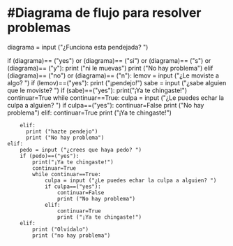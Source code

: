 # #Diagrama de flujo para resolver problemas

diagrama = input ("¿Funciona esta pendejada? ")


if (diagrama)== ("yes") or (diagrama)== ("si") or (diagrama)== ("s") or (diagrama)== ("y"):
    print ("ni le muevas")
    print ("No hay problema")
elif (diagrama)== ("no") or (diagrama)== ("n"):
    lemov = input ("¿Le moviste a algo? ")
    if (lemov)==("yes"):
        print ("¡pendejo!")
        sabe = input ("¿sabe alguien que le moviste? ")
        if (sabe)==("yes"):
            print("¡Ya te chingaste!")
            continuar=True
            while continuar==True:
                culpa = input ("¿Le puedes echar la culpa a alguien? ")
                if culpa==("yes"):
                    continuar=False
                    print ("No hay problema")
                elif:
                    continuar=True
                    print ("¡Ya te chingaste!")

        elif:
          print ("hazte pendejo")
          print ("No hay problema")
    elif:
        pedo = input ("¿crees que haya pedo? ")
        if (pedo)==("yes"):
            print("¡Ya te chingaste!")
            continuar=True
            while continuar==True:
                culpa = input ("¿Le puedes echar la culpa a alguien? ")
                if culpa==("yes"):
                    continuar=False
                    print ("No hay problema")
                elif:
                    continuar=True
                    print ("¡Ya te chingaste!")
        elif:
            print ("Olvídalo")
            print ("no hay problema")
